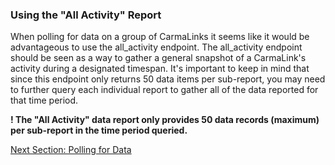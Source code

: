 <h3>Using the "All Activity" Report</h3>  
When polling for data on a group of CarmaLinks it seems like it would be advantageous to use the all_activity endpoint. The all_activity endpoint should be seen as a way to gather a general snapshot of a CarmaLink's activity during a designated timespan. It's important to keep in mind that since this endpoint only returns 50 data items per sub-report, you may need to further query each individual report to gather all of the data reported for that time period.  
  
**! The "All Activity" data report only provides 50 data records (maximum) per sub-report in the time period queried.**  
  
[Next Section: Polling for Data](https://github.com/CarmaSys/CarmaLinkAPI/wiki/Polling-for-Data)
